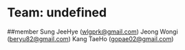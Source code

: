 # Team: undefined

##member
Sung JeeHye (wlgprk@gmail.com)
Jeong Wongi (beryu82@gmail.com)
Kang TaeHo (gopae02@gmail.com)  